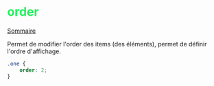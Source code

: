 
# <span style="color: #26f260">**order**</span>

[Sommaire](./00-Sommaire.md)

Permet de modifier l'order des items (des éléments), permet de définir l'ordre d'affichage.

```css
.one {
    order: 2;
}
```
